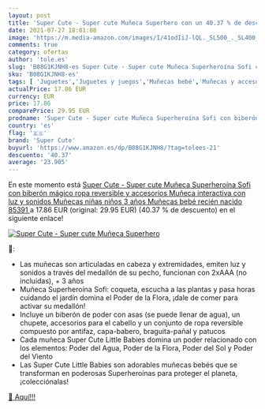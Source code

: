 ```yaml
---
layout: post
title: 'Super Cute - Super cute Muñeca Superhero con un 40.37 % de descuento'
date: 2021-07-27 18:01:08
image: 'https://m.media-amazon.com/images/I/41odIiJ-lQL._SL500_._SL400_.jpg'
comments: true
category: ofertas
author: 'tole.es'
slug: 'B08G1KJNH8-es Super Cute - Super cute Muñeca Superheroína Sofi con...'
sku: 'B08G1KJNH8-es'
tags: [ 'Juguetes','Juguetes y juegos','Muñecas bebé','Muñecas y accesorios','bebé','biberón','nacido','recién','super cute', ]
actualPrice: 17.86 EUR
currency: EUR
price: 17.86
comparePrice: 29.95 EUR
prodname: 'Super Cute - Super cute Muñeca Superheroína Sofi con biberón mágico  ropa reversible y accesorios Muñeca interactiva con luz y sonidos Muñecas niñas niños 3 años Muñecas bebé recién nacido  85391 '
country: 'es'
flag: '🇪🇸'
brand: 'Super Cute'
buyurl: 'https://www.amazon.es/dp/B08G1KJNH8/?tag=tolees-21'
descuento: '40.37'
average: '23.905'
---
```


En este momento está [Super Cute - Super cute Muñeca Superheroína Sofi con biberón mágico  ropa reversible y accesorios Muñeca interactiva con luz y sonidos Muñecas niñas niños 3 años Muñecas bebé recién nacido  85391 ](https://www.amazon.es/dp/B08G1KJNH8/?tag=tolees-21) a 17.86 EUR (original: 29.95 EUR) (40.37 %  de descuento) en el siguiente enlace!

[![Super Cute - Super cute Muñeca Superhero](https://m.media-amazon.com/images/I/41odIiJ-lQL._SL500_._SL400_.jpg)](https://www.amazon.es/dp/B08G1KJNH8/?tag=tolees-21)

🔎:

- Las muñecas son articuladas en cabeza y extremidades, emiten luz y sonidos a través del medallón de su pecho, funcionan con 2xAAA (no incluidas), + 3 años
- Muñeca Superheroína Sofi: coqueta, escucha a las plantas y pasa horas cuidando el jardín domina el Poder de la Flora, ¡dale de comer para activar su medallón!
- Incluye un biberón de poder con asas (se puede llenar de agua), un chupete, accesorios para el cabello y un conjunto de ropa reversible compuesto por antifaz, capa-babero, braguita-pañal y patucos
- Cada muñeca Super Cute Little Babies domina un poder relacionado con los elementos: Poder del Agua, Poder de la Flora, Poder del Sol y Poder del Viento
- Las Super Cute Little Babies son adorables muñecas bebés que se transforman en poderosas Superheroínas para proteger el planeta, ¡colecciónalas!

[🛒 Aquí!!!](https://www.amazon.es/dp/B08G1KJNH8/?tag=tolees-21)
